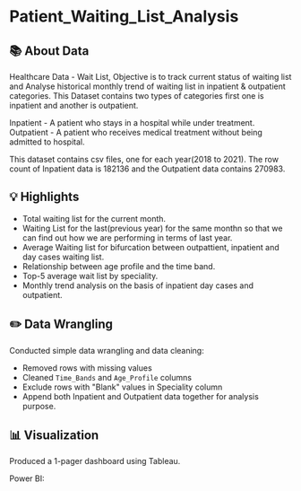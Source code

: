 # Patient_Waiting_List_Analysis

## 📚 About Data

Healthcare Data - Wait List, Objective is to track current status of waiting list and Analyse historical monthly trend of waiting list in inpatient & outpatient categories. This Dataset contains two types of categories first one is inpatient and another is outpatient.

Inpatient - A patient who stays in a hospital while under treatment.
Outpatient - A patient who receives medical treatment without being admitted to hospital.


This dataset contains csv files, one for each year(2018 to 2021).
The row count of Inpatient data is 182136 and the Outpatient data contains 270983.



## 💡 Highlights

- Total waiting list for the current month.
- Waiting List for the last(previous year) for the same monthn so that we can find out how we are performing in terms of last year.
- Average Waiting list for bifurcation between outpattient, inpatient and day cases waiting list.
- Relationship between age profile and the time band.
- Top-5 average wait list by speciality.
- Monthly trend analysis on the basis of inpatient day cases and outpatient.

## ✏️ Data Wrangling

Conducted simple data wrangling and data cleaning:
- Removed rows with missing values
- Cleaned `Time_Bands` and `Age_Profile` columns
- Exclude rows with "Blank" values in Speciality column
- Append both Inpatient and Outpatient data together for analysis purpose.


## 📊 Visualization

Produced a 1-pager dashboard using Tableau.

Power BI: 

